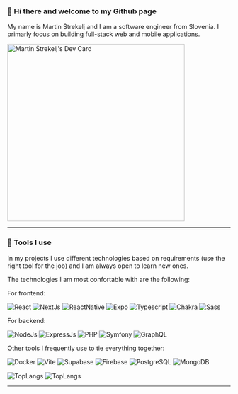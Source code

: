 ### 👋 Hi there and welcome to my Github page 

My name is Martin Štrekelj and I am a software engineer from Slovenia. I primarly focus on building full-stack web and mobile applications.


<a href="https://app.daily.dev/MartinStrekelj"><img src="https://api.daily.dev/devcards/3007ed7d9afb4abca106bf6ba7ddd53d.png?r=2az" width="400" alt="Martin Štrekelj's Dev Card"/></a>

---

### 🧰 Tools I use 

In my projects I use different technologies based on requirements (use the right tool for the job) and I am always open to learn new ones. 

The technologies I am most confortable with are the following:

For frontend:
<p>
  <img alt="React" src="https://img.shields.io/badge/React-61DAFB?logo=react&logoColor=white&style=for-the-badge" />
  <img alt="NextJs" src="https://img.shields.io/badge/Next.js-000000?logo=next.js&logoColor=white&style=for-the-badge" />
  <img alt="ReactNative" src="https://img.shields.io/badge/React Native-61DAFB?logo=react&logoColor=white&style=for-the-badge" />
  <img alt="Expo" src="https://img.shields.io/badge/Expo-000020?logo=expo&logoColor=white&style=for-the-badge" />
  <img alt="Typescript" src="https://img.shields.io/badge/TypeScript-3178C6?logo=TypeScript&logoColor=white&style=for-the-badge" />
  <img alt="Chakra" src="https://img.shields.io/badge/ChakraUI-319795?logo=chakraUI&logoColor=white&style=for-the-badge" />
  <img alt="Sass" src="https://img.shields.io/badge/Sass-CC6699?logo=sass&logoColor=white&style=for-the-badge" />
</p>

For backend:

<p>
  <img alt="NodeJs" src="https://img.shields.io/badge/Node-339933?logo=node.js&logoColor=white&style=for-the-badge" />
  <img alt="ExpressJs" src="https://img.shields.io/badge/Express-319795?logo=express&logoColor=white&style=for-the-badge" />
  <img alt="PHP" src="https://img.shields.io/badge/PHP-777BB4?logo=php&logoColor=white&style=for-the-badge" />
  <img alt="Symfony" src="https://img.shields.io/badge/Symfony-000000?logo=symfony&logoColor=white&style=for-the-badge" />
  <img alt="GraphQL" src="https://img.shields.io/badge/GraphQL-E10098?logo=graphQL&logoColor=white&style=flat" />
</p>

Other tools I frequently use to tie everything together:

<p>
  <img alt="Docker" src="https://img.shields.io/badge/Docker-2496ED?logo=docker&logoColor=white&style=for-the-badge" />
  <img alt="Vite" src="https://img.shields.io/badge/Vite-646CFF?logo=vite&logoColor=white&style=for-the-badge" />
  <img alt="Supabase" src="https://img.shields.io/badge/Supabase-3ECF8E?logo=supabase&logoColor=white&style=for-the-badge" />
  <img alt="Firebase" src="https://img.shields.io/badge/Firebase-FFCA28?logo=Firebase&logoColor=white&style=for-the-badge" />
  <img alt="PostgreSQL" src="https://img.shields.io/badge/PostgreSQL-4169E1?logo=PostgreSQL&logoColor=white&style=for-the-badge" />
  <img alt="MongoDB" src="https://img.shields.io/badge/MongoDB-47A248?logo=MongoDB&logoColor=white&style=for-the-badge" />
</p>

<img align="center" alt="TopLangs" src="https://github-readme-stats.vercel.app/api/?username=MartinStrekelj&hide=python,html,css&theme=onedark&count_private=true&show_icons=true" />

<img align="center" alt="TopLangs" src="https://github-readme-stats.vercel.app/api/top-langs/?username=MartinStrekelj&hide=python,html,css&theme=onedark&count_private=true&show_icons=true" />

___
<!--
**MartinStrekelj/MartinStrekelj** is a ✨ _special_ ✨ repository because its `README.md` (this file) appears on your GitHub profile.

Here are some ideas to get you started:

- 🔭 I’m currently working on ...
- 🌱 I’m currently learning ...
- 👯 I’m looking to collaborate on ...
- 🤔 I’m looking for help with ...
- 💬 Ask me about ...
- 📫 How to reach me: ...
- 😄 Pronouns: ...
- ⚡ Fun fact: ...
-->
